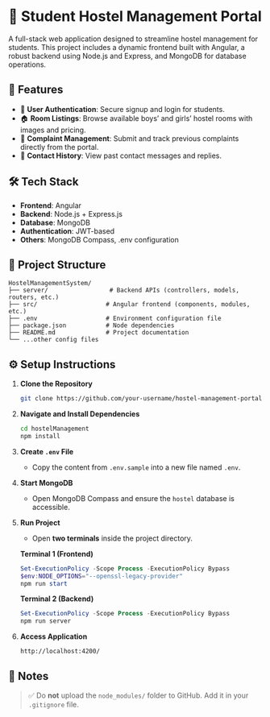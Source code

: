 # 🏨 Student Hostel Management Portal

A full-stack web application designed to streamline hostel management for students. This project includes a dynamic frontend built with Angular, a robust backend using Node.js and Express, and MongoDB for database operations.

## 🚀 Features

* 🔐 **User Authentication**: Secure signup and login for students.
* 🏠 **Room Listings**: Browse available boys’ and girls’ hostel rooms with images and pricing.
* 📝 **Complaint Management**: Submit and track previous complaints directly from the portal.
* 💬 **Contact History**: View past contact messages and replies.

## 🛠️ Tech Stack

* **Frontend**: Angular
* **Backend**: Node.js + Express.js
* **Database**: MongoDB
* **Authentication**: JWT-based
* **Others**: MongoDB Compass, .env configuration

## 📂 Project Structure

```
HostelManagementSystem/
├── server/                 # Backend APIs (controllers, models, routers, etc.)
├── src/                   # Angular frontend (components, modules, etc.)
├── .env                   # Environment configuration file
├── package.json           # Node dependencies
├── README.md              # Project documentation
└── ...other config files
```

## ⚙️ Setup Instructions

1. **Clone the Repository**

   ```bash
   git clone https://github.com/your-username/hostel-management-portal.git
   ```

2. **Navigate and Install Dependencies**

   ```bash
   cd hostelManagement
   npm install
   ```

3. **Create ****`.env`**** File**

   * Copy the content from `.env.sample` into a new file named `.env`.

4. **Start MongoDB**

   * Open MongoDB Compass and ensure the `hostel` database is accessible.

5. **Run Project**

   * Open **two terminals** inside the project directory.

   **Terminal 1 (Frontend)**

   ```powershell
   Set-ExecutionPolicy -Scope Process -ExecutionPolicy Bypass
   $env:NODE_OPTIONS="--openssl-legacy-provider"
   npm run start
   ```

   **Terminal 2 (Backend)**

   ```powershell
   Set-ExecutionPolicy -Scope Process -ExecutionPolicy Bypass
   npm run server
   ```

6. **Access Application**

   ```
   http://localhost:4200/
   ```

## 📌 Notes

> ✅ Do **not** upload the `node_modules/` folder to GitHub. Add it in your `.gitignore` file.
